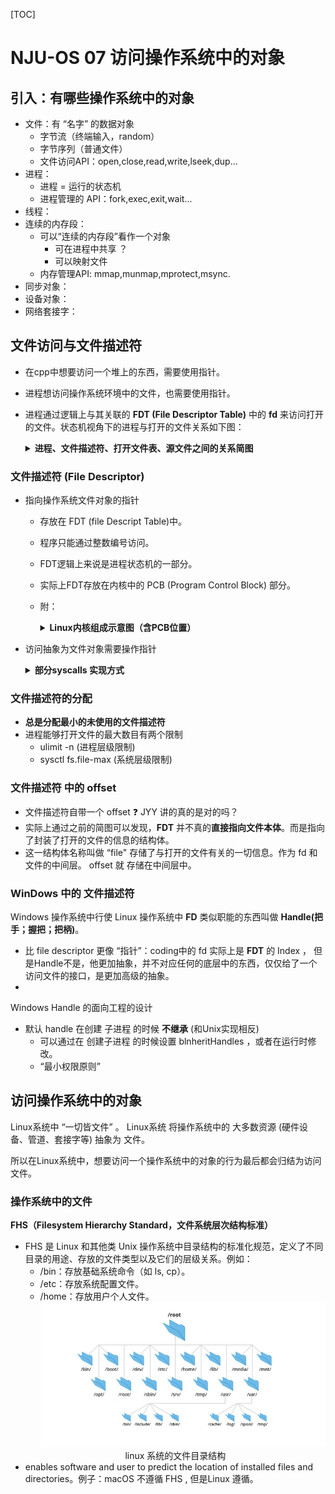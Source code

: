 ﻿[TOC]
# NJU-OS 07 访问操作系统中的对象

## 引入：有哪些操作系统中的对象
- 文件：有 “名字” 的数据对象
  - 字节流（终端输入，random）
  - 字节序列（普通文件）
  - 文件访问API：open,close,read,write,lseek,dup...
- 进程：
  - 进程 = 运行的状态机
  - 进程管理的 API：fork,exec,exit,wait...
- 线程：
- 连续的内存段：
  - 可以“连续的内存段”看作一个对象
    - 可在进程中共享 ？
    - 可以映射文件
  - 内存管理API: mmap,munmap,mprotect,msync.
- 同步对象：
- 设备对象：
- 网络套接字：

## 文件访问与文件描述符


- 在cpp中想要访问一个堆上的东西，需要使用指针。

- 进程想访问操作系统环境中的文件，也需要使用指针。

- 进程通过逻辑上与其关联的 **FDT (File Descriptor Table)** 中的 **fd** 来访问打开的文件。状态机视角下的进程与打开的文件关系如下图：
  <details><summary><strong>进程、文件描述符、打开文件表、源文件之间的关系简图</strong></summary>

  ```

          进程A                         进程B
          +-------------------+         +-------------------+
          |   Registors       |         |   Registors       | 
          |   memoryBlocks    |         |   memoryBlocks    |         
          |   fd_table[]      |         |   fd_table[]      |
          |   0 → stdin       |         |   0 → stdin       |
          |   1 → stdout      |         |   1 → stdout      |
          |   2 → stderr      |         |   2 → stderr      |
          |   3 → struct file | ←----→  |   4 → struct file |  
          +-------------------+         +-------------------+
                    ↓                           ↓
                  +-------------------------------+
                  |        struct file            | ←【系统级打开文件表(OFT)】
                  |   - offset                    |   内核维护的全局结构体，记录：
                  |   - mode (O_RDWR)             |    • 当前文件偏移量(offset)
                  |   - refcount=2                |    • 访问模式(mode)
                  +-------------------------------+    • 引用计数(refcount)
                                |                    【关键特性】：
                                |                      • 不同进程的fd可指向同一个OFT项 
                                |                      • fork()会复制fd但共享OFT (部分操作系统中)
                                |                      • dup()会增加OFT引用计数
                                ↓                   
                        +-----------------+         
                        |  struct inode   | ← 文件系统元数据  
                        |  - permissions  |         
                        |  - disk blocks  |
                        +-----------------+

  ```


</details> 

### 文件描述符 (File Descriptor)
- 指向操作系统文件对象的指针
  - 存放在 FDT (file Descript Table)中。
  - 程序只能通过整数编号访问。
  - FDT逻辑上来说是进程状态机的一部分。
  - 实际上FDT存放在内核中的 PCB (Program Control Block) 部分。
  - 附：
    <details>
    <summary><strong>Linux内核组成示意图（含PCB位置）</strong></summary>

    ```markdown
    +-------------------------------+
    |          User Space           | ← 用户进程运行区域（如应用程序）
    +-------------------------------+
    |          System Calls         | ← 用户态与内核态的接口（如 read/write）
    +-------------------------------+
    |                               |
    |  +-------------------------+  |
    |  |       Process Mgmt      |  | ← 进程管理子系统
    |  |  +-------------------+  |  |
    |  |  |     **PCB**       |  |  | ← 进程控制块（每个进程一个）
    |  |  | (Task Struct)     |  |  |
    |  |  +-------------------+  |  |
    |  +-------------------------+  |
    |                               |
    |  +-------------------------+  |
    |  |    Memory Mgmt          |  | ← 内存管理（如页表、虚拟内存）
    |  +-------------------------+  |
    |                               |
    |  +-------------------------+  |
    |  |    File System          |  | ← 文件系统（如 ext4、NTFS）
    |  +-------------------------+  |
    |                               |
    |  +-------------------------+  |
    |  |    Device Drivers       |  | ← 设备驱动（如磁盘、网卡）
    |  +-------------------------+  |
    |                               |
    +-------------------------------+
    |          Hardware             | ← 物理硬件（CPU、内存、磁盘等）
    +-------------------------------+

    ```
    </details>
- 访问抽象为文件对象需要操作指针
  <details>
  <summary><strong>部分syscalls 实现方式</strong></summary>

  - open
    ```cpp
    p = malloc(sizeof(FileDescriptor));
    ```
  - close
    ```cpp
    delete(p);
    ```
  - read/write
    ```cpp
    *(p.data++);
    ```
  - lseek
    ```cpp
    p.data += offset;
    ```
  - dup
    ```cpp
    q = p;
    ```
  </details>

### 文件描述符的分配

- **总是分配最小的未使用的文件描述符**
- 进程能够打开文件的最大数目有两个限制
  - ulimit -n (进程层级限制)
  - sysctl fs.file-max (系统层级限制)

### 文件描述符 中的 offset
- 文件描述符自带一个 offset ❓
  JYY 讲的真的是对的吗？
- 实际上通过之前的简图可以发现，**FDT** 并不真的**直接指向文件本体**。而是指向了封装了打开的文件的信息的结构体。
- 这一结构体名称叫做 “file" 存储了与打开的文件有关的一切信息。作为 fd 和 文件的中间层。 offset 就 存储在中间层中。


### WinDows 中的 文件描述符
Windows 操作系统中行使 Linux 操作系统中 **FD** 类似职能的东西叫做 **Handle(把手；握把；把柄)**。
- 比 file descriptor 更像 “指针”：coding中的 fd 实际上是 **FDT** 的 Index ， 但是Handle不是，他更加抽象，并不对应任何的底层中的东西，仅仅给了一个访问文件的接口，是更加高级的抽象。
- 

Windows Handle 的面向工程的设计
- 默认 handle 在创建 子进程 的时候 **不继承** (和Unix实现相反)
  - 可以通过在 创建子进程 的时候设置 blnheritHandles ，或者在运行时修改。
  - “最小权限原则”

## 访问操作系统中的对象

Linux系统中 “一切皆文件” 。 Linux系统 将操作系统中的 大多数资源 (硬件设备、管道、套接字等) 抽象为 文件。

所以在Linux系统中，想要访问一个操作系统中的对象的行为最后都会归结为访问文件。

### 操作系统中的文件
**FHS（Filesystem Hierarchy Standard，文件系统层次结构标准）**
- FHS 是 Linux 和其他类 Unix 操作系统中目录结构的标准化规范，定义了不同目录的用途、存放的文件类型以及它们的层级关系。例如：
  - /bin：存放基础系统命令（如 ls, cp）。
  - /etc：存放系统配置文件。
  - /home：存放用户个人文件。
  ![alt](assets/tmpFEBF.png)
  <center>linux 系统的文件目录结构</center>
- enables software and user to predict the location of installed files and directories。例子：macOS 不遵循 FHS , 但是Linux 遵循。
